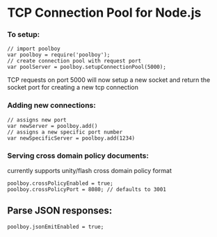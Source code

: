 TCP Connection Pool for Node.js
===

### To setup:
	// import poolboy
	var poolboy = require('poolboy');
	// create connection pool with request port
	var poolServer = poolboy.setupConnectionPool(5000);
	
TCP requests on port 5000 will now setup a new socket and return the socket port for creating a new tcp connection

### Adding new connections:
	// assigns new port
	var newServer = poolboy.add()
	// assigns a new specific port number
	var newSpecificServer = poolboy.add(1234)
	
### Serving cross domain policy documents:
currently supports unity/flash cross domain policy format

	poolboy.crossPolicyEnabled = true;
	poolboy.crossPolicyPort = 8080; // defaults to 3001

## Parse JSON responses:
	poolboy.jsonEmitEnabled = true;